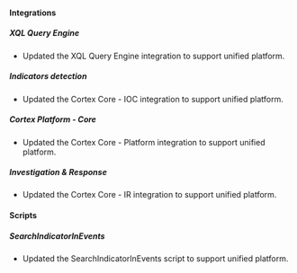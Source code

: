 
#### Integrations

##### XQL Query Engine

- Updated the XQL Query Engine integration to support unified platform.

##### Indicators detection

- Updated the Cortex Core - IOC integration to support unified platform.

##### Cortex Platform - Core

- Updated the Cortex Core - Platform integration to support unified platform.

##### Investigation & Response

- Updated the Cortex Core - IR integration to support unified platform.

#### Scripts

##### SearchIndicatorInEvents

- Updated the SearchIndicatorInEvents script to support unified platform.
